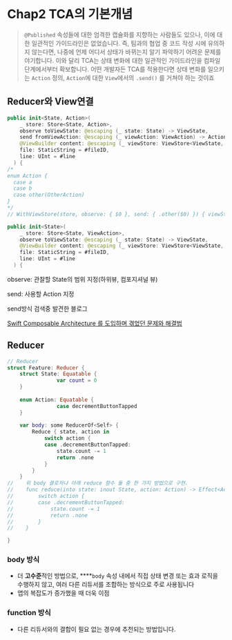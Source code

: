 # Chap2 TCA의 기본개념

> `@Published` 속성들에 대한 엄격한 캡슐화를 지향하는 사람들도 있으나, 이에 대한 일관적인 가이드라인은 없었습니다. 즉, 팀과의 협업 중 코드 작성 시에 유의하지 않는다면, 나중에 언제 어디서 상태가 바뀌는지 알기 파악하기 어려운 문제를 야기합니다.
이와 달리 TCA는 상태 변화에 대한 일관적인 가이드라인을 컴파일 단계에서부터 확보합니다. 어떤 개발자든 TCA를 적용한다면 상태 변화를 일으키는 `Action` 정의, `Action`에 대한 `View`에서의 `.send()` 를 거쳐야 하는 것이죠
> 

## Reducer와 View연결

```swift
public init<State, Action>(
    _ store: Store<State, Action>,
    observe toViewState: @escaping (_ state: State) -> ViewState,
    send fromViewAction: @escaping (_ viewAction: ViewAction) -> Action,
    @ViewBuilder content: @escaping (_ viewStore: ViewStore<ViewState, ViewAction>) -> Content,
    file: StaticString = #fileID,
    line: UInt = #line
  ) {
/*
enum Action {
  case a
  case b
  case other(OtherAction)
}
*/
// WithViewStore(store, observe: { $0 }, send: { .other($0) }) { viewStore in }

public init<State>(
    _ store: Store<State, ViewAction>,
    observe toViewState: @escaping (_ state: State) -> ViewState,
    @ViewBuilder content: @escaping (_ viewStore: ViewStore<ViewState, ViewAction>) -> Content,
    file: StaticString = #fileID,
    line: UInt = #line
  ) {
```

observe: 관찰할 State의 범위 지정(하위뷰, 컴포지셔널 뷰)

send: 사용할 Action 지정

send방식 검색중 발견한 블로그

[Swift Composable Architecture 를 도입하며 겪었던 문제와 해결법](https://channel.io/ko/blog/swift_composable_architecture)

## Reducer

```swift
// Reducer
struct Feature: Reducer {
    struct State: Equatable {
				var count = 0
    }
    
    enum Action: Equatable {
				case decrementButtonTapped
    }
    
    var body: some ReducerOf<Self> {
        Reduce { state, action in
            switch action {
            case .decrementButtonTapped:
                state.count -= 1
                return .none
            }
        }
    }
//    위 body 클로저나 아래 reduce 함수 둘 중 한 가지 방법으로 구현.
//    func reduce(into state: inout State, action: Action) -> Effect<Action> {
//        switch action {
//        case .decrementButtonTapped:
//            state.count -= 1
//            return .none
//        }
//    }

}
```

### body 방식

- 더 **고수준**적인 방법으로, ****`body` 속성 내에서 직접 상태 변경 또는 효과 로직을 수행하지 않고, 여러 다른 리듀서를 조합하는 방식으로 주로 사용됩니다
- 앱의 복잡도가 증가했을 때 더욱 이점

### function 방식

- 다른 리듀서와의 결합이 필요 없는 경우에 추천되는 방법입니다.